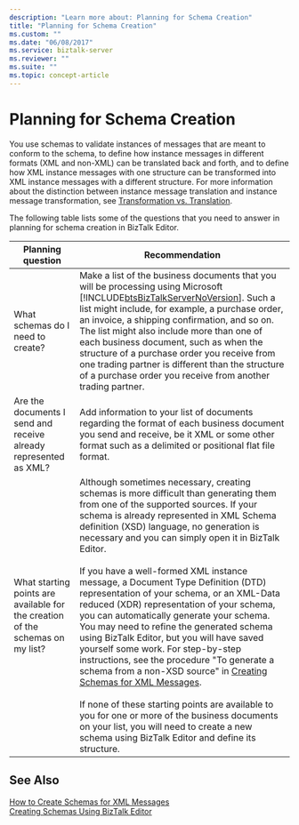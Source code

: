```yaml
---
description: "Learn more about: Planning for Schema Creation"
title: "Planning for Schema Creation"
ms.custom: ""
ms.date: "06/08/2017"
ms.service: biztalk-server
ms.reviewer: ""
ms.suite: ""
ms.topic: concept-article
---
```

# Planning for Schema Creation
You use schemas to validate instances of messages that are meant to conform to the schema, to define how instance messages in different formats (XML and non-XML) can be translated back and forth, and to define how XML instance messages with one structure can be transformed into XML instance messages with a different structure. For more information about the distinction between instance message translation and instance message transformation, see [Transformation vs. Translation](../core/data-transformation.md).  

 The following table lists some of the questions that you need to answer in planning for schema creation in BizTalk Editor.  


|                               Planning question                                |                                                                                                                                                                                                                                                                                                                                                                                                                                                                                                              Recommendation                                                                                                                                                                                                                                                                                                                                                                                                                                                                                                               |
|--------------------------------------------------------------------------------|-------------------------------------------------------------------------------------------------------------------------------------------------------------------------------------------------------------------------------------------------------------------------------------------------------------------------------------------------------------------------------------------------------------------------------------------------------------------------------------------------------------------------------------------------------------------------------------------------------------------------------------------------------------------------------------------------------------------------------------------------------------------------------------------------------------------------------------------------------------------------------------------------------------------------------------------------------------------------------------------------------------------------------------------|
|                       What schemas do I need to create?                        |                                                                                                                                                                                                                                                  Make a list of the business documents that you will be processing using Microsoft [!INCLUDE[btsBizTalkServerNoVersion](../includes/btsbiztalkservernoversion-md.md)]. Such a list might include, for example, a purchase order, an invoice, a shipping confirmation, and so on. The list might also include more than one of each business document, such as when the structure of a purchase order you receive from one trading partner is different than the structure of a purchase order you receive from another trading partner.                                                                                                                                                                                                                                                   |
|        Are the documents I send and receive already represented as XML?        |                                                                                                                                                                                                                                                                                                                                                                                                                     Add information to your list of documents regarding the format of each business document you send and receive, be it XML or some other format such as a delimited or positional flat file format.                                                                                                                                                                                                                                                                                                                                                                                                                     |
| What starting points are available for the creation of the schemas on my list? | Although sometimes necessary, creating schemas is more difficult than generating them from one of the supported sources. If your schema is already represented in XML Schema definition (XSD) language, no generation is necessary and you can simply open it in BizTalk Editor.<br /><br /> If you have a well-formed XML instance message, a Document Type Definition (DTD) representation of your schema, or an XML-Data reduced (XDR) representation of your schema, you can automatically generate your schema. You may need to refine the generated schema using BizTalk Editor, but you will have saved yourself some work. For step-by-step instructions, see the procedure "To generate a schema from a non-XSD source" in [Creating Schemas for XML Messages](../core/how-to-create-schemas-for-xml-messages.md).<br /><br /> If none of these starting points are available to you for one or more of the business documents on your list, you will need to create a new schema using BizTalk Editor and define its structure. |

## See Also  
 [How to Create Schemas for XML Messages](../core/how-to-create-schemas-for-xml-messages.md)   
 [Creating Schemas Using BizTalk Editor](../core/creating-schemas-using-biztalk-editor.md)
